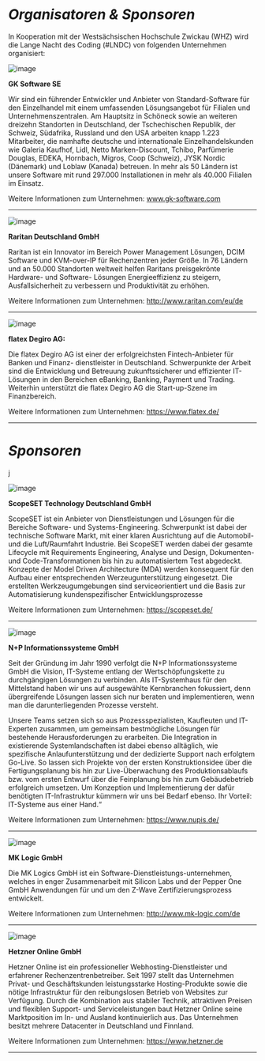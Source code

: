 # **_Organisatoren & Sponsoren_**


In Kooperation mit der Westsächsischen Hochschule Zwickau (WHZ) wird die Lange Nacht des Coding (#LNDC) von folgenden Unternehmen organisiert:


![image](https://github.com/Clumsy110/Clumsy110/assets/141040450/0509f5d1-c6fa-479e-9f72-020bcee90306)


**GK Software SE**

Wir sind ein führender Entwickler und Anbieter von Standard-Software für den Einzelhandel mit einem umfassenden Lösungsangebot für Filialen und Unternehmenszentralen. Am Hauptsitz in Schöneck sowie an weiteren dreizehn Standorten in Deutschland, der Tschechischen Republik, der Schweiz, Südafrika, Russland und den USA arbeiten knapp 1.223 Mitarbeiter, die namhafte deutsche und internationale Einzelhandelskunden wie Galeria Kaufhof, Lidl, Netto Marken-Discount, Tchibo, Parfümerie Douglas, EDEKA, Hornbach, Migros, Coop (Schweiz), JYSK Nordic (Dänemark) und Loblaw (Kanada) betreuen. In mehr als 50 Ländern ist unsere Software mit rund 297.000 Installationen in mehr als 40.000 Filialen im Einsatz.

Weitere Informationen zum Unternehmen: www.gk-software.com

___________________________________________________________________________

![image](https://github.com/Clumsy110/Clumsy110/assets/141040450/39a52e5c-9448-4fe6-86bc-78035fc5e350)


**Raritan Deutschland GmbH**

Raritan ist ein Innovator im Bereich Power Management Lösungen, DCIM Software und KVM-over-IP für Rechenzentren jeder Größe. In 76 Ländern und an 50.000 Standorten weltweit helfen Raritans preisgekrönte Hardware- und Software- Lösungen Energieeffizienz zu steigern, Ausfallsicherheit zu verbessern und Produktivität zu erhöhen.

Weitere Informationen zum Unternehmen: http://www.raritan.com/eu/de

___________________________________________________________________________

![image](https://github.com/Clumsy110/Clumsy110/assets/141040450/6fe3efa2-60e4-46bf-af72-89ac8bfa3a9e)


**flatex Degiro AG:**

Die flatex Degiro AG ist einer der erfolgreichsten Fintech-Anbieter für Banken und Finanz- dienstleister in Deutschland. Schwerpunkte der Arbeit sind die Entwicklung und Betreuung zukunftssicherer und effizienter IT-Lösungen in den Bereichen eBanking, Banking, Payment und Trading. Weiterhin unterstützt die flatex Degiro AG die Start-up-Szene im Finanzbereich.

Weitere Informationen zum Unternehmen:  https://www.flatex.de/

___________________________________________________________________________

# **_Sponsoren_**
j

![image](https://github.com/Clumsy110/Clumsy110/assets/141040450/703e5a2d-2717-4ffc-b45d-73804a6c50bf)

**ScopeSET Technology Deutschland GmbH**



ScopeSET ist ein Anbieter von Dienstleistungen und Lösungen für die Bereiche Software- und Systems-Engineering. Schwerpunkt ist dabei der technische Software Markt, mit einer klaren Ausrichtung auf die Automobil- und die Luft/Raumfahrt Industrie. Bei ScopeSET werden dabei der gesamte Lifecycle mit Requirements Engineering, Analyse und Design, Dokumenten- und Code-Transformationen bis hin zu automatisiertem Test abgedeckt. Konzepte der Model Driven Architecture (MDA) werden konsequent für den Aufbau einer entsprechenden Werzeugunterstützung eingesetzt. Die erstellten Werkzeugumgebungen sind serviceorientiert und die Basis zur Automatisierung kundenspezifischer Entwicklungsprozesse

Weitere Informationen zum Unternehmen:  https://scopeset.de/

___________________________________________________________________________

![image](https://github.com/Clumsy110/Clumsy110/assets/141040450/84096f4e-f594-46e4-ad96-d5b739d35af8)


**N+P Informationssysteme GmbH**



Seit der Gründung im Jahr 1990 verfolgt die N+P Informationssysteme GmbH die Vision, IT-Systeme entlang der Wertschöpfungskette zu durchgängigen Lösungen zu verbinden. Als IT-Systemhaus für den Mittelstand haben wir uns auf ausgewählte Kernbranchen fokussiert, denn übergreifende Lösungen lassen sich nur beraten und implementieren, wenn man die darunterliegenden Prozesse versteht.

Unsere Teams setzen sich so aus Prozessspezialisten, Kaufleuten und IT-Experten zusammen, um gemeinsam bestmögliche Lösungen für bestehende Herausforderungen zu erarbeiten. Die Integration in existierende Systemlandschaften ist dabei ebenso alltäglich, wie spezifische Anlaufunterstützung und der dedizierte Support nach erfolgtem Go-Live. So lassen sich Projekte von der ersten Konstruktionsidee über die Fertigungsplanung bis hin zur Live-Überwachung des Produktionsablaufs bzw. vom ersten Entwurf über die Feinplanung bis hin zum Gebäudebetrieb erfolgreich umsetzen. Um Konzeption und Implementierung der dafür benötigten IT-Infrastruktur kümmern wir uns bei Bedarf ebenso. Ihr Vorteil: IT-Systeme aus einer Hand.“

Weitere Informationen zum Unternehmen: https://www.nupis.de/

___________________________________________________________________________

![image](https://github.com/Clumsy110/Clumsy110/assets/141040450/62ec2e1b-a650-4cc5-9d1f-63b859ab69f6)


**MK Logic GmbH**



Die MK Logics GmbH ist ein Software-Dienstleistungs-unternehmen, welches in enger Zusammenarbeit mit Silicon Labs und der Pepper One GmbH Anwendungen für und um den Z-Wave Zertifizierungsprozess entwickelt.

Weitere Informationen zum Unternehmen: http://www.mk-logic.com/de

___________________________________________________________________________

![image](https://github.com/Clumsy110/Clumsy110/assets/141040450/b3d3c7d0-1714-472e-9a1d-35cbf016dfa5)


**Hetzner Online GmbH**



Hetzner Online ist ein professioneller Webhosting-Dienstleister und erfahrener Rechenzentrenbetreiber. Seit 1997 stellt das Unternehmen Privat- und Geschäftskunden leistungsstarke Hosting-Produkte sowie die nötige Infrastruktur für den reibungslosen Betrieb von Websites zur Verfügung. Durch die Kombination aus stabiler Technik, attraktiven Preisen und flexiblen Support- und Serviceleistungen baut Hetzner Online seine Marktposition im In- und Ausland kontinuierlich aus. Das Unternehmen besitzt mehrere Datacenter in Deutschland und Finnland.

Weitere Informationen zum Unternehmen: https://www.hetzner.de

___________________________________________________________________________
